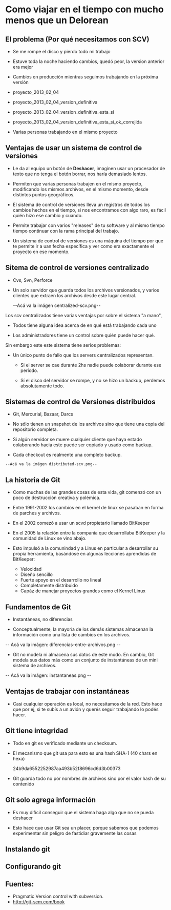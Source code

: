 # Como viajar en el tiempo con mucho menos que un Delorean

## El problema (Por qué necesitamos con SCV)

 * Se me rompe el disco y pierdo todo mi trabajo
 
 * Estuve toda la noche haciendo cambios, quedó peor, la version anterior
   era mejor
 
 * Cambios en producción mientras seguimos trabajando en la próxima versión
 
 * proyecto_2013_02_04 
 
 * proyecto_2013_02_04_version_definitiva
 
 * proyecto_2013_02_04_version_definitiva_esta_si
 
 * proyecto_2013_02_04_version_definitiva_esta_si_ok_correjida 

 * Varias personas trabajando en el mismo proyecto
 
## Ventajas de usar un sistema de control de versiones

 * Le da al equipo un botón de **Deshacer**, imaginen usar
   un procesador de texto que no tenga el botón borrar, 
   nos haría demasiado lentos.
   
 * Permiten que varias personas trabajen en el mismo proyecto, modificando
   los mismos archivos, en el mismo momento, desde distintos puntos
   geográficos.
 
 * El sistema de control de versiones lleva un registros de todos los cambios
   hechos en el tiempo, si nos encontramos con algo raro, es fácil
   quién hizo ese cambio y cuando.
 
 * Permite trabajar con varios "releases" de tu software y al mismo tiempo
   tiempo continuar con la rama principal del trabajo.
 
 * Un sistema de control de versiones es una máquina del tiempo por que te permite ir a uan fecha específica y ver como era exactamente el proyecto en ese momento.

## Sitema de control de versiones centralizado

  * Cvs, Svn, Perforce
  
  * Un solo servidor que guarda todos los archivos versionados, y varios
    clientes que extraen los archivos desde este lugar central.
	
	--Acá va la imágen centralized-scv.png--

  Los scv centralizados tiene varias ventajas por sobre el sistema "a mano",
  
  * Todos tiene alguna idea acerca de en qué está trabajando cada uno
  
  * Los administradores tiene un control sobre quién puede hacer qué.
  
  
  Sin embargo este este sistema tiene serios problemas:
  
  * Un único punto de fallo que los servers centralizados representan.
  
    * Si el server se cae durante 2hs nadie puede colaborar durante
	  ese período.
	  
	* Sí el disco del servidor se rompe, y no se hizo un backup, perdemos
	  absolutamente todo.

## Sistemas de control de Versiones distribuidos

   * Git, Mercurial, Bazaar, Darcs
   
   * No sólo tienen un snapshot de los archivos sino que tiene
     una copia del repositorio completa.
	 
   * Si algún servidor se muere cualquier cliente que haya estado
     colaborando hacia este puede ser copiado y usado como backup.
	 
   * Cada checkout es realmente una completo backup.	 

   	--Acá va la imágen distributed-scv.png--
	
## La historia de Git

  * Como muchas de las grandes cosas de esta vida, git comenzó con un poco
  de destrucción creativa y polémica. 

  * Entre 1991-2002 los cambios en el kernel de linux se pasaban en forma de parches y archivos.
  
  * En el 2002 comezó a usar un scvd propietario llamado BitKeeper
  
  * En el 2005 la relación entre la companía que desarrollaba BitKeeper y la comunidad de Linux se vino abajo.
 
  * Esto impulsó a la comunindad y a Linus en particular a desarrollar su propia herramienta, basándose en algunas lecciones aprendidas de BitKeeper:
  
    * Velocidad
	* Diseño sencillo
	* Fuerte apoyo en el desarrollo no lineal
	* Completamente distribuido
	* Capáz de manejar proyectos grandes como el Kernel Linux
  
## Fundamentos de Git

   * Instantáneas, no diferencias
   
   * Conceptualmente, la mayoría de los demás sistemas almacenan la información como una lista de cambios en los archivos. 
   
   -- Acá va la imágen: diferencias-entre-archivos.png --
   
   * Git no modela ni almacena sus datos de este modo. En cambio, Git modela sus datos más como un conjunto de instantáneas de un mini sistema de archivos. 
   
   -- Acá va la imágen: instantaneas.png --
   
## Ventajas de trabajar con instantáneas

   * Casi cualquier operación es local, no necesitamos de la red.
     Esto hace que por ej, si te subís a un avión y querés seguir
	 trabajando lo podés hacer.
	 
## Git tiene integridad

   * Todo en git es verificado mediante un checksum.
   
   * El mecanismo que git usa para esto es una hash SHA-1 (40 chars en hexa)
     
	 24b9da6552252987aa493b52f8696cd6d3b00373

   * Git guarda todo no por nombres de archivos sino por el valor hash de su contenido
   
   
## Git solo agrega información

   * Es muy difícil conseguir que el sistema haga algo que no se pueda deshacer
   
   * Esto hace que usar Git sea un placer, porque sabemos que podemos experimentar sin peligro de fastidiar gravemente las cosas
   
## Instalando git

## Configurando git
   
## Fuentes: 

 * Pragmatic Version control with subversion.
 * http://git-scm.com/book

